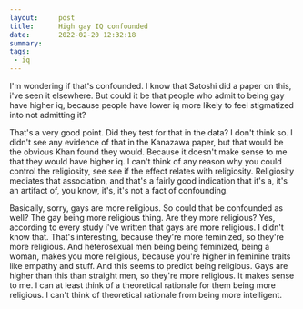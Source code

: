 ```yaml
---
layout:     post
title:      High gay IQ confounded
date:       2022-02-20 12:32:18
summary:    
tags:
 - iq
---
```


I'm wondering if that's confounded. I know that Satoshi did a paper on this, i've seen it elsewhere. But could it be that people who admit to being gay have higher iq, because people have lower iq more likely to feel stigmatized into not admitting it?

That's a very good point. Did they test for that in the data? I don't think so. I didn't see any evidence of that in the Kanazawa paper, but that would be the obvious Khan found they would. Because it doesn't make sense to me that they would have higher iq. I can't think of any reason why you could control the religiosity, see see if the effect relates with religiosity. Religiosity mediates that association, and that's a fairly good indication that it's a, it's an artifact of, you know, it's, it's not a fact of confounding.

Basically, sorry, gays are more religious. So could that be confounded as well? The gay being more religious thing. Are they more religious? Yes, according to every study i've written that gays are more religious. I didn't know that. That's interesting, because they're more feminized, so they're more religious. And heterosexual men being being feminized, being a woman, makes you more religious, because you're higher in feminine traits like empathy and stuff. And this seems to predict being religious. Gays are higher than this than straight men, so they're more religious. It makes sense to me. I can at least think of a theoretical rationale for them being more religious. I can't think of theoretical rationale from being more intelligent.
